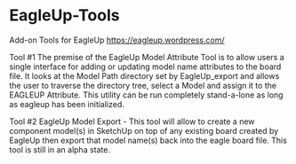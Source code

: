 # EagleUp-Tools
Add-on Tools for EagleUp https://eagleup.wordpress.com/

Tool #1
The premise of the EagleUp Model Attribute Tool is to allow users a single interface for adding or updating model name attributes to the board file.  It looks at the Model Path directory set by EagleUp_export and allows the user to traverse the directory tree, select a Model and assign it to the EAGLEUP Attribute. This utility can be run completely stand-a-lone as long as eagleup has been initialized. 

Tool #2
EagleUp Model Export - This tool will allow to create a new component model(s) in SketchUp on top of any existing board created by EagleUp then export that model name(s) back into the eagle board file.  This tool is still in an alpha state. 
